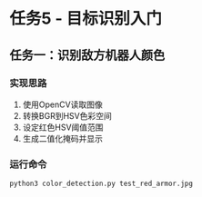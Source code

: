 # 任务5 - 目标识别入门

## 任务一：识别敌方机器人颜色
### 实现思路
1. 使用OpenCV读取图像
2. 转换BGR到HSV色彩空间
3. 设定红色HSV阈值范围
4. 生成二值化掩码并显示

### 运行命令
```bash
python3 color_detection.py test_red_armor.jpg
